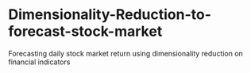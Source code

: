 # Dimensionality-Reduction-to-forecast-stock-market
Forecasting daily stock market return using dimensionality reduction on financial indicators
